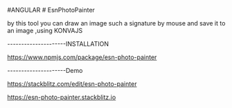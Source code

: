 #ANGULAR # EsnPhotoPainter

by this tool you can draw an image such a signature by mouse and save it to an image ,using KONVAJS

---------------------INSTALLATION

https://www.npmjs.com/package/esn-photo-painter

---------------------Demo

https://stackblitz.com/edit/esn-photo-painter

https://esn-photo-painter.stackblitz.io

